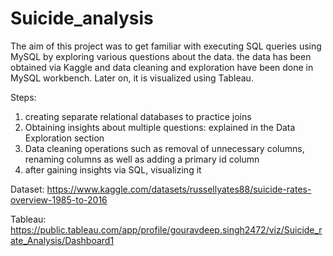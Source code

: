 # Suicide_analysis
The aim of this project was to get familiar with executing SQL queries using MySQL by exploring various questions about the data.
the data has been obtained via Kaggle and data cleaning and exploration have been done in MySQL workbench. Later on, it is visualized using Tableau.


Steps:
1. creating separate relational databases to practice joins
2. Obtaining insights about multiple questions: explained in the Data Exploration section
3. Data cleaning operations such as removal of unnecessary columns, renaming columns as well as adding a primary id column
4. after gaining insights via SQL, visualizing it 

Dataset: https://www.kaggle.com/datasets/russellyates88/suicide-rates-overview-1985-to-2016

Tableau: https://public.tableau.com/app/profile/gouravdeep.singh2472/viz/Suicide_rate_Analysis/Dashboard1 
